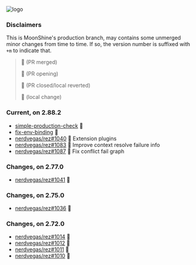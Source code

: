

![logo](media/rez_banner_256.png)

### Disclaimers

This is MoonShine's production branch, may contains some unmerged minor changes from time to time. If so, the version number is suffixed with `+m` to indicate that.

> :grapes: (PR merged)
> 
> :pear: (PR opening)
> 
> :tomato: (PR closed/local reverted)
> 
> :banana: (local change)

### Current, on 2.88.2

* [simple-production-check](https://github.com/davidlatwe/rez/tree/simple-production-check) :banana:
* [fix-env-binding](https://github.com/davidlatwe/rez/tree/fix-env-binding) :banana:
* [nerdvegas/rez#1040](https://github.com/nerdvegas/rez/pull/1040) :pear: Extension plugins
* [nerdvegas/rez#1083](https://github.com/nerdvegas/rez/pull/1083) :pear: Improve context resolve failure info
* [nerdvegas/rez#1087](https://github.com/nerdvegas/rez/pull/1087) :pear: Fix conflict fail graph


### Changes, on 2.77.0

* [nerdvegas/rez#1041](https://github.com/nerdvegas/rez/pull/1041) :grapes:


### Changes, on 2.75.0

* [nerdvegas/rez#1036](https://github.com/nerdvegas/rez/pull/1036) :grapes:


### Changes, on 2.72.0

* [nerdvegas/rez#1014](https://github.com/nerdvegas/rez/pull/1014) :grapes:
* [nerdvegas/rez#1012](https://github.com/nerdvegas/rez/pull/1012) :grapes:
* [nerdvegas/rez#1011](https://github.com/nerdvegas/rez/pull/1011) :grapes:
* [nerdvegas/rez#1010](https://github.com/nerdvegas/rez/pull/1010) :grapes:
